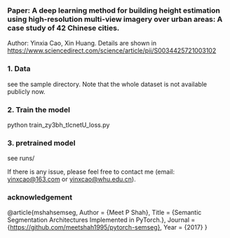 ### Paper: A deep learning method for building height estimation using high-resolution multi-view imagery over urban areas: A case study of 42 Chinese cities.
Author: Yinxia Cao, Xin Huang. Details are shown in https://www.sciencedirect.com/science/article/pii/S0034425721003102
### 1. Data
see the sample directory. Note that the whole dataset is not available publicly now.
### 2. Train the model
python train_zy3bh_tlcnetU_loss.py
### 3. pretrained model
see runs/

If there is any issue, please feel free to contact me (email: yinxcao@163.com or yinxcao@whu.edu.cn).

### acknowledgement
@article{mshahsemseg,
    Author = {Meet P Shah},
    Title = {Semantic Segmentation Architectures Implemented in PyTorch.},
    Journal = {https://github.com/meetshah1995/pytorch-semseg},
    Year = {2017}
}

